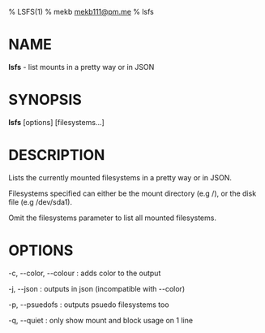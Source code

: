 % LSFS(1)
% mekb <mekb111@pm.me>
% lsfs

# NAME

**lsfs** - list mounts in a pretty way or in JSON

# SYNOPSIS

**lsfs** [options] [filesystems...]

# DESCRIPTION

Lists the currently mounted filesystems in a pretty way or in JSON.

Filesystems specified can either be the mount directory (e.g /), or the disk file (e.g /dev/sda1).

Omit the filesystems parameter to list all mounted filesystems.

# OPTIONS

-c, \--color, \--colour
: adds color to the output

-j, \--json
: outputs in json (incompatible with \--color)

-p, \--psuedofs
: outputs psuedo filesystems too

-q, \--quiet
: only show mount and block usage on 1 line

